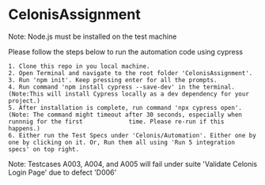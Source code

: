 # CelonisAssignment

Note: Node.js must be installed on the test machine

Please follow the steps below to run the automation code using cypress
	
	1. Clone this repo in you local machine.
	2. Open Terminal and navigate to the root folder 'CelonisAssignment'.
	3. Run 'npm init'. Keep pressing enter for all the prompts.
	4. Run command 'npm install cypress --save-dev' in the terminal. (Note:This will install Cypress locally as a dev dependency for your project.)
	5. After installation is complete, run command 'npx cypress open'. (Note: The command might timeout after 30 seconds, especially when runnnig for the first 			time. Please re-run if this happens.)
	6. Either run the Test Specs under 'Celonis/Automation'. Either one by one by clicking on it. Or, Run them all using 'Run 5 integration specs' on top right.
	
Note: Testcases A003, A004, and A005 will fail under suite 'Validate Celonis Login Page' due to defect 'D006'
